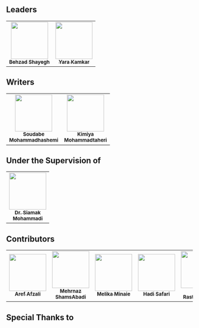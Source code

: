 ## Leaders
<table>
   <tr>
      <td align="center">
         <a href="https://www.linkedin.com/in/shayeghb/">
            <img src="https://avatars.githubusercontent.com/u/43534816?s=400&u=7bfbc5be6133106599af0062e9ead08371adc4df&v=4" width="100px;"/><br />
            <sub><b>Behzad Shayegh</b></sub>
         </a><br />
      </td>
      <td align="center">
         <a href="#">
            <img src="https://upload.wikimedia.org/wikipedia/commons/7/76/Crystal_Clear_kdm_user_male.svg" width="100px;"/><br />
            <sub><b>Yara Kamkar</b></sub>
         </a><br />
      </td>
   </tr>
</table>

## Writers
<table>
   <tr>
      <td align="center">
         <a href="https://github.com/soudabemhashemi">
            <img src="https://avatars.githubusercontent.com/u/58254436?v=4" width="100px;"/><br />
            <sub><b>Soudabe<br />Mohammadhashemi</b></sub>
         </a><br />
      </td>
      <td align="center">
         <a href="https://github.com/kymmt80">
            <img src="https://media.licdn.com/dms/image/C4E03AQEtmrkyYMBEXA/profile-displayphoto-shrink_400_400/0/1629928331326?e=1677715200&v=beta&t=zvP2ol00Rv8KjndNB0gPM1bmeTnAVvRJte9aqoiPdo4" width="100px;"/><br />
            <sub><b>Kimiya<br />Mohammadtaheri</b></sub>
         </a><br />
      </td>
   </tr>
</table>

## Under the Supervision of
<table>
   <tr>
      <td align="center">
         <a href="https://ece.ut.ac.ir/en/~smohamadi">
            <img src="https://scholar.googleusercontent.com/citations?view_op=view_photo&user=An1f5FUAAAAJ&citpid=8" width="100px;"/><br />
            <sub><b>Dr. Siamak<br />Mohammadi</b></sub>
         </a><br />
      </td>
   </tr>
</table>

## Contributors
<table>
   <tr>
      <td align="center">
         <a href="https://arefafzali.github.io/">
            <img src="https://avatars.githubusercontent.com/u/40772805?v=4" width="100px;"/><br />
            <sub><b>Aref Afzali</b></sub>
         </a><br />
      </td>
      <td align="center">
         <a href="#">
            <img src="https://upload.wikimedia.org/wikipedia/commons/thumb/d/d2/Crystal_Clear_kdm_user_female.svg/1200px-Crystal_Clear_kdm_user_female.svg.png" width="100px;"/><br />
            <sub><b>Mehrnaz<br/>ShamsAbadi</b></sub>
         </a><br />
      </td>
      <td align="center">
         <a href="#">
            <img src="https://upload.wikimedia.org/wikipedia/commons/thumb/d/d2/Crystal_Clear_kdm_user_female.svg/1200px-Crystal_Clear_kdm_user_female.svg.png" width="100px;"/><br />
            <sub><b>Melika Minaie</b></sub>
         </a><br />
      </td>
      <td align="center">
         <a href="https://hadisafari.ir/">
            <img src="https://scholar.googleusercontent.com/citations?view_op=view_photo&user=3SeO_KYAAAAJ&citpid=2" width="100px;"/><br />
            <sub><b>Hadi Safari</b></sub>
         </a><br />
      </td>
      <td align="center">
         <a href="https://github.com/RojinRastegarpour/">
            <img src="https://openbookshelf.github.io/ProbStat/static/media/Rastgar.8b251114493b1368a38b.JPG"  width="100px;"/><br />
            <sub><b>Rojin<br/>Rastegarpour</b></sub>
         </a><br />
      </td>
      <td align="center">
         <a href="https://github.com/Moein-Karami">
            <img src="https://avatars.githubusercontent.com/u/60752545?v=4"  width="100px;"/><br />
            <sub><b>Moein Karami</b></sub>
         </a><br />
      </td>
      <td align="center">
         <a href="https://github.com/borna-tl">
            <img src="https://avatars.githubusercontent.com/u/70484744?v=4"  width="100px;"/><br />
            <sub><b>Borna Tavasoli</b></sub>
         </a><br />
      </td>
      <td align="center">
         <a href="https://github.com/ryhnAp">
            <img src="https://upload.wikimedia.org/wikipedia/commons/thumb/d/d2/Crystal_Clear_kdm_user_female.svg/1200px-Crystal_Clear_kdm_user_female.svg.png" width="100px;"/><br />
            <sub><b>Reyhane<br/>Ahmadpour</b></sub>
         </a><br />
      </td>
   </tr>
</table>

## Special Thanks to
<table>
   <tr>
   </tr>
</table>

